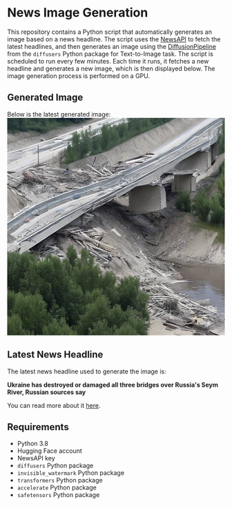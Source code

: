 # News Image Generation
This repository contains a Python script that automatically generates an image based on a news headline. The script uses the [NewsAPI](https://newsapi.org/) to fetch the latest headlines, and then generates an image using the [DiffusionPipeline](https://github.com/huggingface/diffusers) from the `diffusers` Python package for Text-to-Image task.
The script is scheduled to run every few minutes. Each time it runs, it fetches a new headline and generates a new image, which is then displayed below. The image generation process is performed on a GPU.

## Generated Image
Below is the latest generated image:
![Generated Image](image.png)

## Latest News Headline
The latest news headline used to generate the image is:

**Ukraine has destroyed or damaged all three bridges over Russia's Seym River, Russian sources say**

You can read more about it [here](https://news.google.com/rss/articles/CBMiqgFBVV95cUxQMHR5N0FrR2cyUDJVcXJ5aXJlb3JVVEh4V1VVeEJPWW5Ra21kQVkzMFpkZG5OaU1GeDNyQjNuR21iX1N0M2NnVnJXN21CU01ERDNIVVhfMUduSEZVZ01iRHFkUS1DZmg5eXFQQXpYUlZsRjYzdnhBb2tLWGN4RlljckFXb0wzU0k3VU1kajdPUjFuNUdHLUpaZm9JT0U2M3VZSVRncjZvU0Y5Z9IBrwFBVV95cUxPNGI5X0VnckVPNFY2T0RlWEhjUWJ1dHlyN0piQzA3M0NMOWROQzJtVHRjTUVnNGZhaUlNdDVEZ21DZkZTNXMzWTBLZ2ZmRHF2M1RRMEpXRXRTd1VPZHlHVnJmSmphY3VmdG5IVTluMWZIUVdSS1hQQW91WHJNUGY3c3JPT2o2QU45N0l5Y0hFSU03cmlqN2luRDhvdU1mSVZNb0FVRTc4QUI3RFM5eGpF?oc=5).

## Requirements
- Python 3.8
- Hugging Face account
- NewsAPI key
- `diffusers` Python package
- `invisible_watermark` Python package
- `transformers` Python package
- `accelerate` Python package
- `safetensors` Python package
